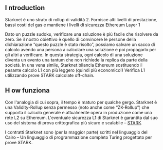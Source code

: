 ## I<unk> ntroduction

Starknet è uno strato di rollup di validità 2. Fornisce alti livelli di prestazione, bassi costi del gas e mantiene i livelli di sicurezza Ethereum Layer 1

Dato un puzzle sudoku, verificare una soluzione è più facile che risolvere da zero. Se il nostro obiettivo è quello di convincere le persone della dichiarazione “questo puzzle è stato risolto”, possiamo salvare un sacco di calcolo avendo una persona a calcolare una soluzione e poi propagarlo per gli altri a verificare. In questa strategia, ogni calcolo di una soluzione diventa un evento una tantum che non richiede la replica da parte della società. In una vena simile, Starknet bilancia Ethereum sostituendo il pesante calcolo L1 con più leggero (quindi più economico!) Verifica L1 utilizzando prove STARK calcolate off-chain.

## H<unk> ow funziona

Con l'analogia di cui sopra, il tempo è maturo per qualche gergo. Starknet è una Validity-Rollup senza permesso (noto anche come “ZK-Rollup”) che supporta il calcolo generale e attualmente opera in produzione come una rete L2 su Ethereum. L'eventuale sicurezza L1 di Starknet è garantita dal suo uso del sistema di prova crittografica più sicuro e scalabile – [STARK](https://starkware.co/stark/).

I contratti Starknet sono (per la maggior parte) scritti nel linguaggio del Cairo – Un linguaggio di programmazione completo Turing progettato per prove STARK.